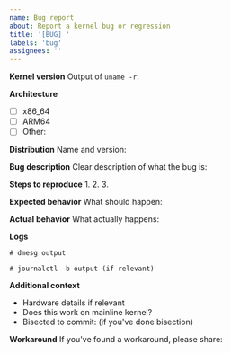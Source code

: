 ```yaml
---
name: Bug report
about: Report a kernel bug or regression
title: '[BUG] '
labels: 'bug'
assignees: ''
---
```


**Kernel version**
Output of `uname -r`:

**Architecture**
- [ ] x86_64
- [ ] ARM64
- [ ] Other: 

**Distribution**
Name and version:

**Bug description**
Clear description of what the bug is:

**Steps to reproduce**
1. 
2. 
3. 

**Expected behavior**
What should happen:

**Actual behavior**
What actually happens:

**Logs**
```
# dmesg output
```

```
# journalctl -b output (if relevant)
```

**Additional context**
- Hardware details if relevant
- Does this work on mainline kernel?
- Bisected to commit: (if you've done bisection)

**Workaround**
If you've found a workaround, please share: